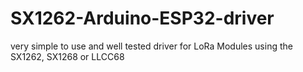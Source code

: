 # SX1262-Arduino-ESP32-driver
very simple to use and well tested driver for LoRa Modules using the SX1262, SX1268 or LLCC68
